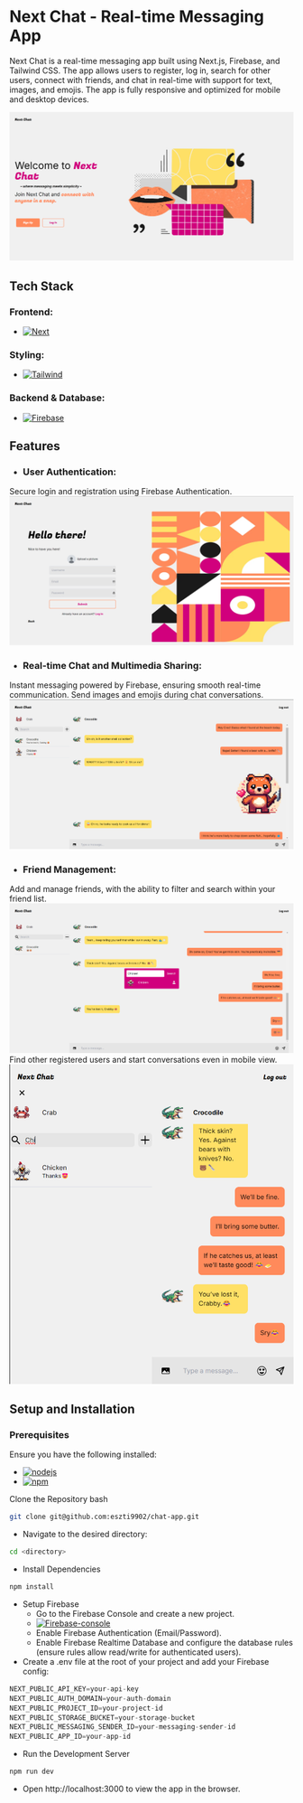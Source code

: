 # Next Chat - Real-time Messaging App
Next Chat is a real-time messaging app built using Next.js, Firebase, and Tailwind CSS. The app allows users to register, log in, search for other users, connect with friends, and chat in real-time with support for text, images, and emojis. The app is fully responsive and optimized for mobile and desktop devices.

![homepage](./readme_images/homepage.png)

## Tech Stack
### Frontend:
* [![Next][Next.js]][Next-url]
### Styling:
* [![Tailwind][Tailwind]][tailwind-url]
### Backend & Database:

* [![Firebase][Firebase]][firebase-url]

## Features
- ### User Authentication:
Secure login and registration using Firebase Authentication.
![register](./readme_images/register.png)
- ### Real-time Chat and Multimedia Sharing:
Instant messaging powered by Firebase, ensuring smooth real-time communication.
Send images and emojis during chat conversations.
![chatscreen](./readme_images/chatscreen.png)
- ### Friend Management:
Add and manage friends, with the ability to filter and search within your friend list.
![addnew](./readme_images/addnew.png)
Find other registered users and start conversations even in mobile view.
![search](./readme_images/search.png)


## Setup and Installation
### Prerequisites
Ensure you have the following installed:

  - [![nodejs][node.js]][node-url]
  - [![npm][npm]][npm-url]


Clone the Repository
bash
```bash
git clone git@github.com:eszti9902/chat-app.git
```
- Navigate to the desired directory:
```bash
cd <directory>
```
- Install Dependencies
```bash
npm install
```
- Setup Firebase
    - Go to the Firebase Console and create a new project.
    - [![Firebase-console][Firebase-console]][firebase-console-url]
    - Enable Firebase Authentication (Email/Password).
    - Enable Firebase Realtime Database and configure the database rules (ensure rules allow read/write for authenticated users).
- Create a .env file at the root of your project and add your Firebase config:
```js
NEXT_PUBLIC_API_KEY=your-api-key
NEXT_PUBLIC_AUTH_DOMAIN=your-auth-domain
NEXT_PUBLIC_PROJECT_ID=your-project-id
NEXT_PUBLIC_STORAGE_BUCKET=your-storage-bucket
NEXT_PUBLIC_MESSAGING_SENDER_ID=your-messaging-sender-id
NEXT_PUBLIC_APP_ID=your-app-id
```
- Run the Development Server
```bash
npm run dev
```
- Open http://localhost:3000 to view the app in the browser.




[Next.js]: https://img.shields.io/badge/next.js-000000?style=for-the-badge&logo=nextdotjs&logoColor=white
[Next-url]: https://nextjs.org/

[Firebase]: https://img.shields.io/badge/firebase-001c55?style=for-the-badge&logo=firebase&logoColor=ff5400
[firebase-url]: https://firebase.google.com/

[Tailwind]: https://img.shields.io/badge/tailwind%20css-001c55?style=for-the-badge&logo=tailwindcss&logoColor=00b4d8
[tailwind-url]: https://tailwindcss.com/

[node.js]: https://img.shields.io/badge/Node.js-339933?style=for-the-badge&logo=nodedotjs&logoColor=white
[node-url]: https://nodejs.org/en

[npm]: https://img.shields.io/badge/npm-CB3837?style=for-the-badge&logo=npm&logoColor=white
[npm-url]: https://www.npmjs.com/

[Firebase-console]: https://img.shields.io/badge/firebase%20console-001c55?style=for-the-badge&logo=firebase&logoColor=ff5400
[firebase-console-url]: https://console.firebase.google.com/u/0/?_gl=1*v69sva*_ga*MjAyNzA1OTI5My4xNzIzOTI2ODU5*_ga_CW55HF8NVT*MTcyNzA3NjkwOS41OS4wLjE3MjcwNzY5MDkuMC4wLjA.
